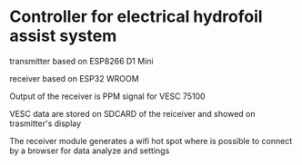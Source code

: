 # Controller for electrical hydrofoil assist system

transmitter based on ESP8266 D1 Mini

receiver based on ESP32 WROOM

Output of the receiver is PPM signal for VESC 75100

VESC data are stored on SDCARD of the reiceiver and showed on trasmitter's display

The receiver module generates a wifi hot spot where is possible to connect by a browser for data analyze and settings

